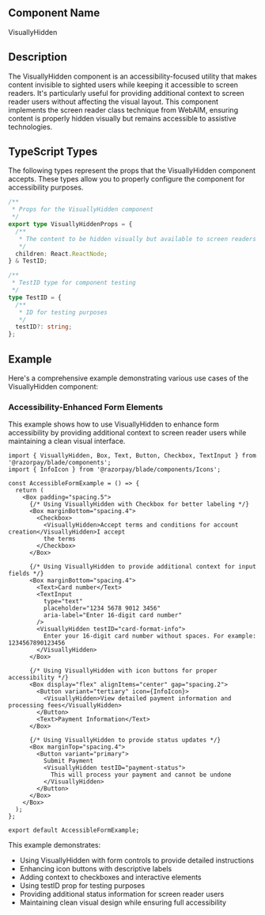 ## Component Name

VisuallyHidden

## Description

The VisuallyHidden component is an accessibility-focused utility that makes content invisible to sighted users while keeping it accessible to screen readers. It's particularly useful for providing additional context to screen reader users without affecting the visual layout. This component implements the screen reader class technique from WebAIM, ensuring content is properly hidden visually but remains accessible to assistive technologies.

## TypeScript Types

The following types represent the props that the VisuallyHidden component accepts. These types allow you to properly configure the component for accessibility purposes.

```typescript
/**
 * Props for the VisuallyHidden component
 */
export type VisuallyHiddenProps = {
  /**
   * The content to be hidden visually but available to screen readers
   */
  children: React.ReactNode;
} & TestID;

/**
 * TestID type for component testing
 */
type TestID = {
  /**
   * ID for testing purposes
   */
  testID?: string;
};
```

## Example

Here's a comprehensive example demonstrating various use cases of the VisuallyHidden component:

### Accessibility-Enhanced Form Elements

This example shows how to use VisuallyHidden to enhance form accessibility by providing additional context to screen reader users while maintaining a clean visual interface.

```tsx
import { VisuallyHidden, Box, Text, Button, Checkbox, TextInput } from '@razorpay/blade/components';
import { InfoIcon } from '@razorpay/blade/components/Icons';

const AccessibleFormExample = () => {
  return (
    <Box padding="spacing.5">
      {/* Using VisuallyHidden with Checkbox for better labeling */}
      <Box marginBottom="spacing.4">
        <Checkbox>
          <VisuallyHidden>Accept terms and conditions for account creation</VisuallyHidden>I accept
          the terms
        </Checkbox>
      </Box>

      {/* Using VisuallyHidden to provide additional context for input fields */}
      <Box marginBottom="spacing.4">
        <Text>Card number</Text>
        <TextInput
          type="text"
          placeholder="1234 5678 9012 3456"
          aria-label="Enter 16-digit card number"
        />
        <VisuallyHidden testID="card-format-info">
          Enter your 16-digit card number without spaces. For example: 1234567890123456
        </VisuallyHidden>
      </Box>

      {/* Using VisuallyHidden with icon buttons for proper accessibility */}
      <Box display="flex" alignItems="center" gap="spacing.2">
        <Button variant="tertiary" icon={InfoIcon}>
          <VisuallyHidden>View detailed payment information and processing fees</VisuallyHidden>
        </Button>
        <Text>Payment Information</Text>
      </Box>

      {/* Using VisuallyHidden to provide status updates */}
      <Box marginTop="spacing.4">
        <Button variant="primary">
          Submit Payment
          <VisuallyHidden testID="payment-status">
            This will process your payment and cannot be undone
          </VisuallyHidden>
        </Button>
      </Box>
    </Box>
  );
};

export default AccessibleFormExample;
```

This example demonstrates:

- Using VisuallyHidden with form controls to provide detailed instructions
- Enhancing icon buttons with descriptive labels
- Adding context to checkboxes and interactive elements
- Using testID prop for testing purposes
- Providing additional status information for screen reader users
- Maintaining clean visual design while ensuring full accessibility
